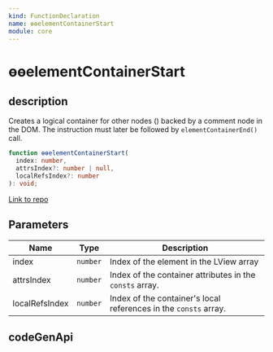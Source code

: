 ```yaml
---
kind: FunctionDeclaration
name: ɵɵelementContainerStart
module: core
---
```


# ɵɵelementContainerStart

## description

Creates a logical container for other nodes (<ng-container>) backed by a comment node in the DOM.
The instruction must later be followed by `elementContainerEnd()` call.

```ts
function ɵɵelementContainerStart(
  index: number,
  attrsIndex?: number | null,
  localRefsIndex?: number
): void;
```

[Link to repo](https://github.com/timdeschryver/angular/blob/master/packages/core/src/render3/instructions/element_container.ts#L63-L94)

## Parameters

| Name           | Type     | Description                                                      |
| -------------- | -------- | ---------------------------------------------------------------- |
| index          | `number` | Index of the element in the LView array                          |
| attrsIndex     | `number` | Index of the container attributes in the `consts` array.         |
| localRefsIndex | `number` | Index of the container's local references in the `consts` array. |

## codeGenApi
